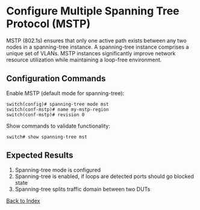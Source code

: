 # Configure Multiple Spanning Tree Protocol (MSTP)

MSTP (802.1s) ensures that only one active path exists between any two nodes in a spanning-tree instance.
A spanning-tree instance comprises a unique set of VLANs.
MSTP instances significantly improve network resource utilization while maintaining a loop-free environment.

## Configuration Commands

Enable MSTP (default mode for spanning-tree):

```text
switch(config)# spanning-tree mode mst
switch(conf-mstp)# name my-mstp-region
switch(conf-mstp)# revision 0
```

Show commands to validate functionality:

```text
switch# show spanning-tree mst
```

## Expected Results

1. Spanning-tree mode is configured
2. Spanning-tree is enabled, if loops are detected ports should go blocked state
3. Spanning-tree splits traffic domain between two DUTs

[Back to Index](index.md)

